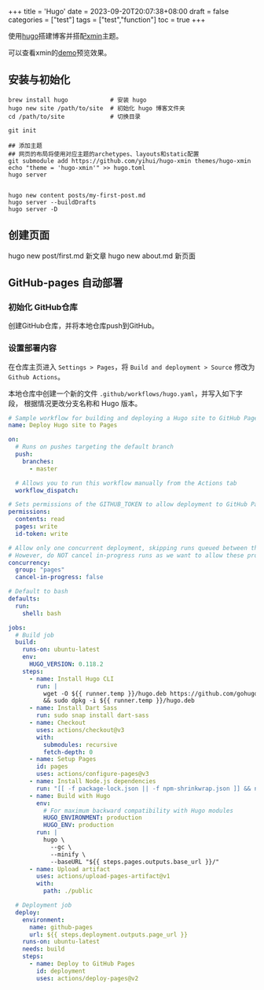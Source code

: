 +++
title = 'Hugo'
date = 2023-09-20T20:07:38+08:00
draft = false
categories = ["test"]
tags = ["test","function"]
toc = true
+++

使用[hugo](https://gohugo.io)搭建博客并搭配[xmin](https://github.com/yihui/hugo-xmin)主题。

可以查看xmin的[demo](https://xmin.yihui.org)预览效果。

## 安装与初始化

```shell
brew install hugo            # 安装 hugo
hugo new site /path/to/site  # 初始化 hugo 博客文件夹
cd /path/to/site             # 切换目录

git init

## 添加主题
## 网页的布局将使用对应主题的archetypes、layouts和static配置
git submodule add https://github.com/yihui/hugo-xmin themes/hugo-xmin
echo "theme = 'hugo-xmin'" >> hugo.toml
hugo server


hugo new content posts/my-first-post.md
hugo server --buildDrafts
hugo server -D
```

## 创建页面

hugo new post/first.md 新文章
hugo new about.md 新页面

## GitHub-pages 自动部署

### 初始化 GitHub仓库

创建GitHub仓库，并将本地仓库push到GitHub。

### 设置部署内容

在仓库主页进入 `Settings > Pages`，将 `Build and deployment > Source` 修改为 `Github Actions`。

本地仓库中创建一个新的文件 `.github/workflows/hugo.yaml`，并写入如下字段，
根据情况更改分支名称和 Hugo 版本。

```yaml
# Sample workflow for building and deploying a Hugo site to GitHub Pages
name: Deploy Hugo site to Pages

on:
  # Runs on pushes targeting the default branch
  push:
    branches:
      - master

  # Allows you to run this workflow manually from the Actions tab
  workflow_dispatch:

# Sets permissions of the GITHUB_TOKEN to allow deployment to GitHub Pages
permissions:
  contents: read
  pages: write
  id-token: write

# Allow only one concurrent deployment, skipping runs queued between the run in-progress and latest queued.
# However, do NOT cancel in-progress runs as we want to allow these production deployments to complete.
concurrency:
  group: "pages"
  cancel-in-progress: false

# Default to bash
defaults:
  run:
    shell: bash

jobs:
  # Build job
  build:
    runs-on: ubuntu-latest
    env:
      HUGO_VERSION: 0.118.2
    steps:
      - name: Install Hugo CLI
        run: |
          wget -O ${{ runner.temp }}/hugo.deb https://github.com/gohugoio/hugo/releases/download/v${HUGO_VERSION}/hugo_extended_${HUGO_VERSION}_linux-amd64.deb \
          && sudo dpkg -i ${{ runner.temp }}/hugo.deb          
      - name: Install Dart Sass
        run: sudo snap install dart-sass
      - name: Checkout
        uses: actions/checkout@v3
        with:
          submodules: recursive
          fetch-depth: 0
      - name: Setup Pages
        id: pages
        uses: actions/configure-pages@v3
      - name: Install Node.js dependencies
        run: "[[ -f package-lock.json || -f npm-shrinkwrap.json ]] && npm ci || true"
      - name: Build with Hugo
        env:
          # For maximum backward compatibility with Hugo modules
          HUGO_ENVIRONMENT: production
          HUGO_ENV: production
        run: |
          hugo \
            --gc \
            --minify \
            --baseURL "${{ steps.pages.outputs.base_url }}/"          
      - name: Upload artifact
        uses: actions/upload-pages-artifact@v1
        with:
          path: ./public

  # Deployment job
  deploy:
    environment:
      name: github-pages
      url: ${{ steps.deployment.outputs.page_url }}
    runs-on: ubuntu-latest
    needs: build
    steps:
      - name: Deploy to GitHub Pages
        id: deployment
        uses: actions/deploy-pages@v2
```